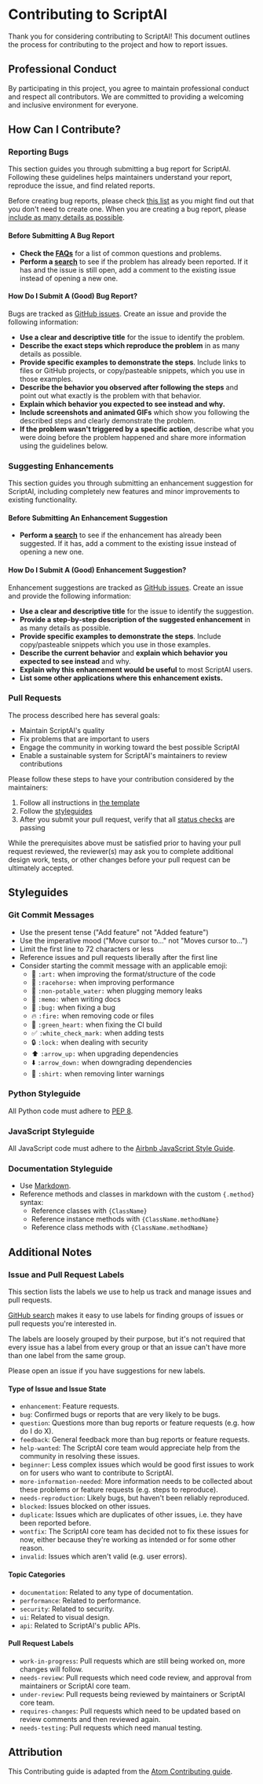 # Contributing to ScriptAI

Thank you for considering contributing to ScriptAI! This document outlines the process for contributing to the project and how to report issues.

## Professional Conduct

By participating in this project, you agree to maintain professional conduct and respect all contributors. We are committed to providing a welcoming and inclusive environment for everyone.

## How Can I Contribute?

### Reporting Bugs

This section guides you through submitting a bug report for ScriptAI. Following these guidelines helps maintainers understand your report, reproduce the issue, and find related reports.

Before creating bug reports, please check [this list](#before-submitting-a-bug-report) as you might find out that you don't need to create one. When you are creating a bug report, please [include as many details as possible](#how-do-i-submit-a-good-bug-report).

#### Before Submitting A Bug Report

* **Check the [FAQs](https://github.com/jailk123/ScriptAI/wiki/FAQ)** for a list of common questions and problems.
* **Perform a [search](https://github.com/jailk123/ScriptAI/issues)** to see if the problem has already been reported. If it has and the issue is still open, add a comment to the existing issue instead of opening a new one.

#### How Do I Submit A (Good) Bug Report?

Bugs are tracked as [GitHub issues](https://guides.github.com/features/issues/). Create an issue and provide the following information:

* **Use a clear and descriptive title** for the issue to identify the problem.
* **Describe the exact steps which reproduce the problem** in as many details as possible.
* **Provide specific examples to demonstrate the steps**. Include links to files or GitHub projects, or copy/pasteable snippets, which you use in those examples.
* **Describe the behavior you observed after following the steps** and point out what exactly is the problem with that behavior.
* **Explain which behavior you expected to see instead and why.**
* **Include screenshots and animated GIFs** which show you following the described steps and clearly demonstrate the problem.
* **If the problem wasn't triggered by a specific action**, describe what you were doing before the problem happened and share more information using the guidelines below.

### Suggesting Enhancements

This section guides you through submitting an enhancement suggestion for ScriptAI, including completely new features and minor improvements to existing functionality.

#### Before Submitting An Enhancement Suggestion

* **Perform a [search](https://github.com/jailk123/ScriptAI/issues)** to see if the enhancement has already been suggested. If it has, add a comment to the existing issue instead of opening a new one.

#### How Do I Submit A (Good) Enhancement Suggestion?

Enhancement suggestions are tracked as [GitHub issues](https://guides.github.com/features/issues/). Create an issue and provide the following information:

* **Use a clear and descriptive title** for the issue to identify the suggestion.
* **Provide a step-by-step description of the suggested enhancement** in as many details as possible.
* **Provide specific examples to demonstrate the steps**. Include copy/pasteable snippets which you use in those examples.
* **Describe the current behavior** and **explain which behavior you expected to see instead** and why.
* **Explain why this enhancement would be useful** to most ScriptAI users.
* **List some other applications where this enhancement exists.**

### Pull Requests

The process described here has several goals:

- Maintain ScriptAI's quality
- Fix problems that are important to users
- Engage the community in working toward the best possible ScriptAI
- Enable a sustainable system for ScriptAI's maintainers to review contributions

Please follow these steps to have your contribution considered by the maintainers:

1. Follow all instructions in [the template](PULL_REQUEST_TEMPLATE.md)
2. Follow the [styleguides](#styleguides)
3. After you submit your pull request, verify that all [status checks](https://help.github.com/articles/about-status-checks/) are passing

While the prerequisites above must be satisfied prior to having your pull request reviewed, the reviewer(s) may ask you to complete additional design work, tests, or other changes before your pull request can be ultimately accepted.

## Styleguides

### Git Commit Messages

* Use the present tense ("Add feature" not "Added feature")
* Use the imperative mood ("Move cursor to..." not "Moves cursor to...")
* Limit the first line to 72 characters or less
* Reference issues and pull requests liberally after the first line
* Consider starting the commit message with an applicable emoji:
    * 🎨 `:art:` when improving the format/structure of the code
    * 🐎 `:racehorse:` when improving performance
    * 🚱 `:non-potable_water:` when plugging memory leaks
    * 📝 `:memo:` when writing docs
    * 🐛 `:bug:` when fixing a bug
    * 🔥 `:fire:` when removing code or files
    * 💚 `:green_heart:` when fixing the CI build
    * ✅ `:white_check_mark:` when adding tests
    * 🔒 `:lock:` when dealing with security
    * ⬆️ `:arrow_up:` when upgrading dependencies
    * ⬇️ `:arrow_down:` when downgrading dependencies
    * 👕 `:shirt:` when removing linter warnings

### Python Styleguide

All Python code must adhere to [PEP 8](https://www.python.org/dev/peps/pep-0008/).

### JavaScript Styleguide

All JavaScript code must adhere to the [Airbnb JavaScript Style Guide](https://github.com/airbnb/javascript).

### Documentation Styleguide

* Use [Markdown](https://daringfireball.net/projects/markdown).
* Reference methods and classes in markdown with the custom `{.method}` syntax:
    * Reference classes with `{ClassName}`
    * Reference instance methods with `{ClassName.methodName}`
    * Reference class methods with `{ClassName.methodName}`

## Additional Notes

### Issue and Pull Request Labels

This section lists the labels we use to help us track and manage issues and pull requests.

[GitHub search](https://help.github.com/articles/searching-issues/) makes it easy to use labels for finding groups of issues or pull requests you're interested in.

The labels are loosely grouped by their purpose, but it's not required that every issue has a label from every group or that an issue can't have more than one label from the same group.

Please open an issue if you have suggestions for new labels.

#### Type of Issue and Issue State

* `enhancement`: Feature requests.
* `bug`: Confirmed bugs or reports that are very likely to be bugs.
* `question`: Questions more than bug reports or feature requests (e.g. how do I do X).
* `feedback`: General feedback more than bug reports or feature requests.
* `help-wanted`: The ScriptAI core team would appreciate help from the community in resolving these issues.
* `beginner`: Less complex issues which would be good first issues to work on for users who want to contribute to ScriptAI.
* `more-information-needed`: More information needs to be collected about these problems or feature requests (e.g. steps to reproduce).
* `needs-reproduction`: Likely bugs, but haven't been reliably reproduced.
* `blocked`: Issues blocked on other issues.
* `duplicate`: Issues which are duplicates of other issues, i.e. they have been reported before.
* `wontfix`: The ScriptAI core team has decided not to fix these issues for now, either because they're working as intended or for some other reason.
* `invalid`: Issues which aren't valid (e.g. user errors).

#### Topic Categories

* `documentation`: Related to any type of documentation.
* `performance`: Related to performance.
* `security`: Related to security.
* `ui`: Related to visual design.
* `api`: Related to ScriptAI's public APIs.

#### Pull Request Labels

* `work-in-progress`: Pull requests which are still being worked on, more changes will follow.
* `needs-review`: Pull requests which need code review, and approval from maintainers or ScriptAI core team.
* `under-review`: Pull requests being reviewed by maintainers or ScriptAI core team.
* `requires-changes`: Pull requests which need to be updated based on review comments and then reviewed again.
* `needs-testing`: Pull requests which need manual testing.

## Attribution

This Contributing guide is adapted from the [Atom Contributing guide](https://github.com/atom/atom/blob/master/CONTRIBUTING.md).